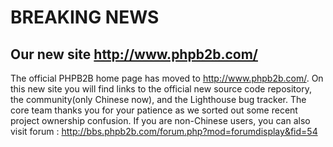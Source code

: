 # BREAKING NEWS #
## Our new site http://www.phpb2b.com/ ##
The official PHPB2B home page has moved to http://www.phpb2b.com/. On this new site you will find links to the official new source code repository, the community(only Chinese now), and the Lighthouse bug tracker.
The core team thanks you for your patience as we sorted out some recent project ownership confusion.
If you are non-Chinese users, you can also visit forum : http://bbs.phpb2b.com/forum.php?mod=forumdisplay&fid=54
